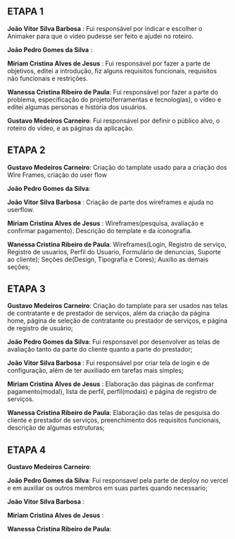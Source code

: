 <h2>ETAPA 1</h2>

**João Vitor Silva Barbosa** : Fui responsável por indicar e escolher o Animaker para que o video pudesse ser feito e ajudei no roteiro.


**João Pedro Gomes da Silva** : 

**Miriam Cristina Alves de Jesus** : Fui responsável por fazer a parte de objetivos, editei a introdução, fiz alguns requisitos funcionais, requisitos não funcionais e restrições.

**Wanessa Cristina Ribeiro de Paula**: Fui responsável por fazer a parte do problema, especificação do projeto(ferramentas e tecnologias), o vídeo e editei algumas personas e história dos usuários.

**Gustavo Medeiros Carneiro**: Fui responsável por definir o público alvo, o roteiro do vídeo, e as páginas da aplicação.


<h2>ETAPA 2</h2>

**Gustavo Medeiros Carneiro**: Criação do tamplate usado para a criação dos Wire Frames, criação do user flow

**João Pedro Gomes da Silva**:

**João Vitor Silva Barbosa** : Criação de parte dos wireframes e ajuda no userflow.

**Miriam Cristina Alves de Jesus** : Wireframes(pesquisa, avaliação e confirmar pagamento). Descrição do template e da iconografia.

**Wanessa Cristina Ribeiro de Paula**: Wireframes(Login, Registro de serviço, Registro de usuarios, Perfil do Usuario, Formulário de denuncias, Suporte ao cliente); Seções de(Design, Tipografia e Cores); Auxilio as demais seções;


<h2>ETAPA 3</h2>

**Gustavo Medeiros Carneiro**: Criação do tamplate para ser usados nas telas de contratante e de prestador de serviços, além da criação da página home, página de seleção de contratante ou prestador de serviços, e página de registro de usuário;

**João Pedro Gomes da Silva**: Fui responsavel por desenvolver as telas de avaliação tanto da parte do cliente quanto a parte do prestador;

**João Vitor Silva Barbosa** : Fui responsável por criar tela de login e de configuração, além de ter auxiliado em tarefas mais simples;

**Miriam Cristina Alves de Jesus** : Elaboração das páginas de confirmar pagamento(modal), lista de perfil, perfil(modais) e página de registro de serviços.

**Wanessa Cristina Ribeiro de Paula**: Elaboração das telas de pesquisa do cliente e prestador de serviços, preenchimento dos requisitos funcionais, descrição de algumas estruturas;


<h2>ETAPA 4</h2>

**Gustavo Medeiros Carneiro**: 

**João Pedro Gomes da Silva**: Fui responsavel pela parte de deploy no vercel e em auxiliar os outros membros em suas partes quando necessario;

**João Vitor Silva Barbosa** : 

**Miriam Cristina Alves de Jesus** : 

**Wanessa Cristina Ribeiro de Paula**: 
